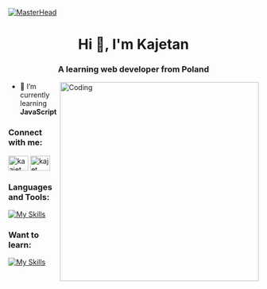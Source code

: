 [![MasterHead](https://repository-images.githubusercontent.com/588181932/e36ec678-7984-4cdd-8e4c-a3932772ff8e)](https://rishavchanda.io)

<h1 align="center">Hi 👋, I'm Kajetan</h1>
<h3 align="center">A learning web developer from Poland</h3>

<img align="right" alt="Coding" width="400" src="https://user-images.githubusercontent.com/74038190/219923809-b86dc415-a0c2-4a38-bc88-ad6cf06395a8.gif">

- 🌱 I’m currently learning **JavaScript**

<h3 align="left">Connect with me:</h3>
<p align="left">
<a href="https://twitter.com/kaajet" target="blank"><img align="center" src="https://raw.githubusercontent.com/rahuldkjain/github-profile-readme-generator/master/src/images/icons/Social/twitter.svg" alt="kaajet" height="30" width="40" /></a>
<a href="https://instagram.com/kajet" target="blank"><img align="center" src="https://raw.githubusercontent.com/rahuldkjain/github-profile-readme-generator/master/src/images/icons/Social/instagram.svg" alt="kajet" height="30" width="40" /></a>
</p>

<h3 align="left">Languages and Tools:</h3>

[![My Skills](https://skillicons.dev/icons?i=html,css,sass,bootstrap,js,mysql,vscode)](https://skillicons.dev)

<h3 align="left">Want to learn:</h3>

[![My Skills](https://skillicons.dev/icons?i=mongodb,nodejs,express,react)](https://skillicons.dev)
